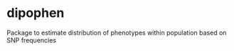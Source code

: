 # dipophen
Package to estimate distribution of phenotypes within population based on SNP frequencies
